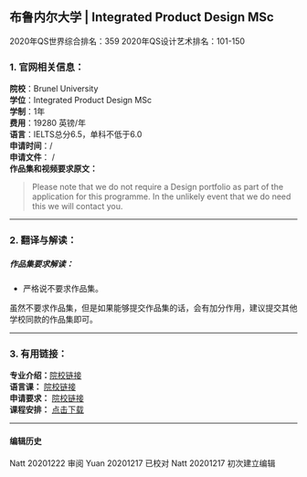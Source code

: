 ## 布鲁内尔大学 | Integrated Product Design MSc

2020年QS世界综合排名：359
2020年QS设计艺术排名：101-150



### 1. 官网相关信息：

**院校**：Brunel University  
**学位**：Integrated Product Design MSc  
**学制**：1年  
**费用**：19280 英镑/年  
**语言**：IELTS总分6.5，单科不低于6.0  
**申请时间**：/  
**申请文件**： /  
**作品集和视频要求原文：**   

> Please note that we do not require a Design portfolio as part of the application for this programme. In the unlikely event that we do need this we will contact you.





---


### 2. 翻译与解读：

##### 作品集要求解读：
- 严格说不要求作品集。

虽然不要求作品集，但是如果能够提交作品集的话，会有加分作用，建议提交其他学校同款的作品集即可。



---


### 3. 有用链接：

**专业介绍：**[院校链接](http://www.brunel.ac.uk/study/postgraduate/integrated-product-design-msc)  
**语言课：** [院校链接](https://www.brunel.ac.uk/international/language-centre/Pre-sessional-English)  
**申请要求：** [院校链接](https://www.brunel.ac.uk/study/postgraduate/integrated-product-design-msc)  
**课程安排：** [点击下载](https://www.brunel.ac.uk/about/quality-assurance/documents/programme-specifications/MSc-Integrated-Product-Design.pdf)




---


#### 编辑历史

Natt 20201222 审阅
Yuan 20201217 已校对
Natt 20201217 初次建立编辑  
